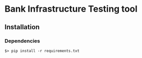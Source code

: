 # Bank Infrastructure Testing tool

## Installation

### Dependencies

```shell
$> pip install -r requirements.txt
```
